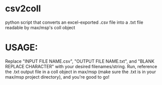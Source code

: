 csv2coll
========

python script that converts an excel-exported .csv file into a .txt file readable by max/msp's coll object


USAGE:
===========
Replace "INPUT FILE NAME.csv", "OUTPUT FILE NAME.txt", and "BLANK REPLACE CHARACTER" with your desired filenames/string. Run, reference the .txt output file in a coll object in max/msp (make sure the .txt is in your max/msp project directory), and you're good to go!